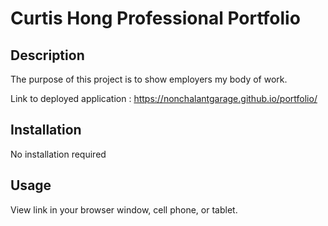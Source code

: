 # Curtis Hong Professional Portfolio 

## Description

The purpose of this project is to show employers my body of work. 

Link to deployed application : https://nonchalantgarage.github.io/portfolio/

## Installation

No installation required

## Usage

View link in your browser window, cell phone, or tablet.



  